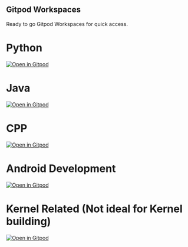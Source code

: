 **Gitpod Workspaces**
---
Ready to go Gitpod Workspaces for quick access.

# Python
[![Open in Gitpod](https://gitpod.io/button/open-in-gitpod.svg)](https://gitpod.io/#https://github.com/crazyuploader/Gitpod_Workspaces/tree/python)

# Java
[![Open in Gitpod](https://gitpod.io/button/open-in-gitpod.svg)](https://gitpod.io/#https://github.com/crazyuploader/Gitpod_Workspaces/tree/java)

# CPP
[![Open in Gitpod](https://gitpod.io/button/open-in-gitpod.svg)](https://gitpod.io/#https://github.com/crazyuploader/Gitpod_Workspaces/tree/cpp)

# Android Development
[![Open in Gitpod](https://gitpod.io/button/open-in-gitpod.svg)](https://gitpod.io/#https://github.com/crazyuploader/Gitpod_Workspaces/tree/android)

# Kernel Related (Not ideal for Kernel building)
[![Open in Gitpod](https://gitpod.io/button/open-in-gitpod.svg)](https://gitpod.io/#https://github.com/crazyuploader/Gitpod_Workspaces/tree/kernel)
